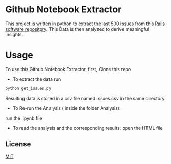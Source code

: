 # Github Notebook Extractor

This project is written in python to extract the last 500 issues from this [Rails software repositpry](https://github.com/rails/rails).
This Data is then analyzed to derive meaningful insights.


# Usage 
To use this Github Notebook Extractor, first, Clone this repo

* To extract the data run 

```bash
python get_issues.py
```

Resulting data is stored in a csv file named issues.csv in the same directory.



* To Re-run the Analysis ( inside the folder Analysis):

 run the .ipynb file 

* To read the analysis and the corresponding results:
open the HTML file



## License

[MIT](https://choosealicense.com/licenses/mit/)
